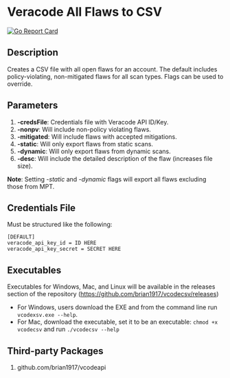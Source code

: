 # Veracode All Flaws to CSV
[![Go Report Card](https://goreportcard.com/badge/github.com/brian1917/vcodecsv)](https://goreportcard.com/report/github.com/brian1917/vcodecsv)

## Description
Creates a CSV file with all open flaws for an account. The default includes policy-violating, non-mitigated flaws for all scan types. Flags can be used to override.

## Parameters
1.  **-credsFile**: Credentials file with Veracode API ID/Key.
2. **-nonpv**: Will include non-policy violating flaws.
3. **-mitigated**: Will include flaws with accepted mitigations.
4. **-static**: Will only export flaws from static scans.
5. **-dynamic**: Will only export flaws from dynamic scans.
6. **-desc**: Will include the detailed description of the flaw (increases file size).

**Note**: Setting _-static_ and _-dynamic_ flags will export all flaws excluding those from MPT.

## Credentials File
Must be structured like the following:
```
[DEFAULT]
veracode_api_key_id = ID HERE
veracode_api_key_secret = SECRET HERE
```

## Executables
Executables for Windows, Mac, and Linux will be available in the releases section of the repository (https://github.com/brian1917/vcodecsv/releases)
* For Windows, users download the EXE and from the command line run `vcodexsv.exe --help`.
* For Mac, download the executable, set it to be an executable: `chmod +x vcodecsv` and run `./vcodecsv --help`

## Third-party Packages
1. github.com/brian1917/vcodeapi
